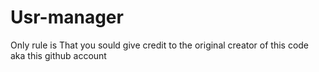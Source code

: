 # Usr-manager

Only rule is That you sould give credit to the original creator of this code aka this github account
